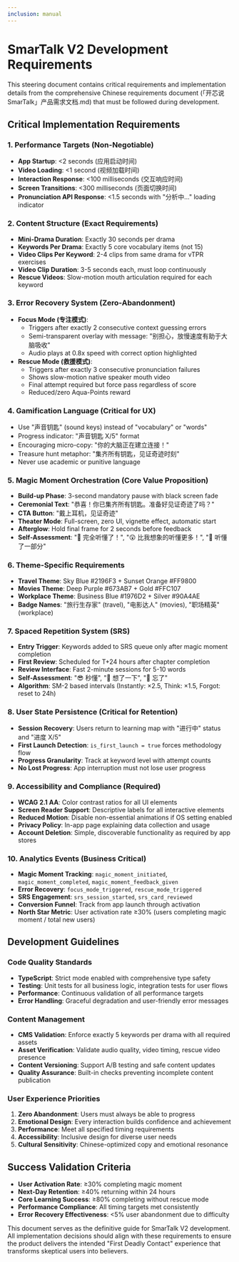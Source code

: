 ```yaml
---
inclusion: manual
---
```


# SmarTalk V2 Development Requirements

This steering document contains critical requirements and implementation details from the comprehensive Chinese requirements document (「开芯说SmarTalk」产品需求文档.md) that must be followed during development.

## Critical Implementation Requirements

### 1. Performance Targets (Non-Negotiable)
- **App Startup**: <2 seconds (应用启动时间)
- **Video Loading**: <1 second (视频加载时间) 
- **Interaction Response**: <100 milliseconds (交互响应时间)
- **Screen Transitions**: <300 milliseconds (页面切换时间)
- **Pronunciation API Response**: <1.5 seconds with "分析中..." loading indicator

### 2. Content Structure (Exact Requirements)
- **Mini-Drama Duration**: Exactly 30 seconds per drama
- **Keywords Per Drama**: Exactly 5 core vocabulary items (not 15)
- **Video Clips Per Keyword**: 2-4 clips from same drama for vTPR exercises
- **Video Clip Duration**: 3-5 seconds each, must loop continuously
- **Rescue Videos**: Slow-motion mouth articulation required for each keyword

### 3. Error Recovery System (Zero-Abandonment)
- **Focus Mode (专注模式)**: 
  - Triggers after exactly 2 consecutive context guessing errors
  - Semi-transparent overlay with message: "别担心，放慢速度有助于大脑吸收"
  - Audio plays at 0.8x speed with correct option highlighted
- **Rescue Mode (救援模式)**:
  - Triggers after exactly 3 consecutive pronunciation failures
  - Shows slow-motion native speaker mouth video
  - Final attempt required but force pass regardless of score
  - Reduced/zero Aqua-Points reward

### 4. Gamification Language (Critical for UX)
- Use "声音钥匙" (sound keys) instead of "vocabulary" or "words"
- Progress indicator: "声音钥匙 X/5" format
- Encouraging micro-copy: "你的大脑正在建立连接！"
- Treasure hunt metaphor: "集齐所有钥匙，见证奇迹时刻"
- Never use academic or punitive language

### 5. Magic Moment Orchestration (Core Value Proposition)
- **Build-up Phase**: 3-second mandatory pause with black screen fade
- **Ceremonial Text**: "恭喜！你已集齐所有钥匙。准备好见证奇迹了吗？"
- **CTA Button**: "戴上耳机，见证奇迹"
- **Theater Mode**: Full-screen, zero UI, vignette effect, automatic start
- **Afterglow**: Hold final frame for 2 seconds before feedback
- **Self-Assessment**: "🤯 完全听懂了！", "😲 比我想象的听懂更多！", "🙂 听懂了一部分"

### 6. Theme-Specific Requirements
- **Travel Theme**: Sky Blue #2196F3 + Sunset Orange #FF9800
- **Movies Theme**: Deep Purple #673AB7 + Gold #FFC107  
- **Workplace Theme**: Business Blue #1976D2 + Silver #90A4AE
- **Badge Names**: "旅行生存家" (travel), "电影达人" (movies), "职场精英" (workplace)

### 7. Spaced Repetition System (SRS)
- **Entry Trigger**: Keywords added to SRS queue only after magic moment completion
- **First Review**: Scheduled for T+24 hours after chapter completion
- **Review Interface**: Fast 2-minute sessions for 5-10 words
- **Self-Assessment**: "😎 秒懂", "🤔 想了一下", "🤯 忘了"
- **Algorithm**: SM-2 based intervals (Instantly: ×2.5, Think: ×1.5, Forgot: reset to 24h)

### 8. User State Persistence (Critical for Retention)
- **Session Recovery**: Users return to learning map with "进行中" status and "进度 X/5"
- **First Launch Detection**: `is_first_launch = true` forces methodology flow
- **Progress Granularity**: Track at keyword level with attempt counts
- **No Lost Progress**: App interruption must not lose user progress

### 9. Accessibility and Compliance (Required)
- **WCAG 2.1 AA**: Color contrast ratios for all UI elements
- **Screen Reader Support**: Descriptive labels for all interactive elements
- **Reduced Motion**: Disable non-essential animations if OS setting enabled
- **Privacy Policy**: In-app page explaining data collection and usage
- **Account Deletion**: Simple, discoverable functionality as required by app stores

### 10. Analytics Events (Business Critical)
- **Magic Moment Tracking**: `magic_moment_initiated`, `magic_moment_completed`, `magic_moment_feedback_given`
- **Error Recovery**: `focus_mode_triggered`, `rescue_mode_triggered`
- **SRS Engagement**: `srs_session_started`, `srs_card_reviewed`
- **Conversion Funnel**: Track from app launch through activation
- **North Star Metric**: User activation rate ≥30% (users completing magic moment / total new users)

## Development Guidelines

### Code Quality Standards
- **TypeScript**: Strict mode enabled with comprehensive type safety
- **Testing**: Unit tests for all business logic, integration tests for user flows
- **Performance**: Continuous validation of all performance targets
- **Error Handling**: Graceful degradation and user-friendly error messages

### Content Management
- **CMS Validation**: Enforce exactly 5 keywords per drama with all required assets
- **Asset Verification**: Validate audio quality, video timing, rescue video presence
- **Content Versioning**: Support A/B testing and safe content updates
- **Quality Assurance**: Built-in checks preventing incomplete content publication

### User Experience Priorities
1. **Zero Abandonment**: Users must always be able to progress
2. **Emotional Design**: Every interaction builds confidence and achievement
3. **Performance**: Meet all specified timing requirements
4. **Accessibility**: Inclusive design for diverse user needs
5. **Cultural Sensitivity**: Chinese-optimized copy and emotional resonance

## Success Validation Criteria
- **User Activation Rate**: ≥30% completing magic moment
- **Next-Day Retention**: ≥40% returning within 24 hours
- **Core Learning Success**: ≥80% completing without rescue mode
- **Performance Compliance**: All timing targets met consistently
- **Error Recovery Effectiveness**: <5% user abandonment due to difficulty

This document serves as the definitive guide for SmarTalk V2 development. All implementation decisions should align with these requirements to ensure the product delivers the intended "First Deadly Contact" experience that transforms skeptical users into believers.